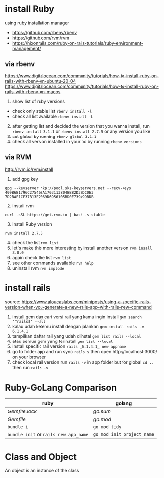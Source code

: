 # install Ruby 

using ruby installation manager
- https://github.com/rbenv/rbenv
- https://github.com/rvm/rvm
- https://hixonrails.com/ruby-on-rails-tutorials/ruby-environment-management/

## via rbenv

https://www.digitalocean.com/community/tutorials/how-to-install-ruby-on-rails-with-rbenv-on-ubuntu-20-04
https://www.digitalocean.com/community/tutorials/how-to-install-ruby-on-rails-with-rbenv-on-macos

1. show list of ruby versions

- check only stable list `rbenv install -l`
- check all list available `rbenv install -L`

2. after getting list and decided the version that you wanna install, run `rbenv install 3.1.1` or `rbenv install 2.7.5` or any version you like
3. set global by running `rbenv global 3.1.1`
4. check all version installed in your pc by running `rbenv versions`



## via RVM

http://rvm.io/rvm/install

1. add gpg key 

```
gpg --keyserver hkp://pool.sks-keyservers.net --recv-keys 409B6B1796C275462A1703113804BB82D39DC0E3 7D2BAF1CF37B13E2069D6956105BD0E739499BDB
```

2. install rvm

```
curl -sSL https://get.rvm.io | bash -s stable
```

3. install Ruby version

```
rvm install 2.7.5 
```

4. check the list `rvm list`
5. let's make this more interesting by install another version `rvm insall 3.0.0`
6. again check the list `rvm list`
7. see other commands available `rvm help`
8. uninstall rvm `rvm implode`

# install rails

source: https://www.aloucaslabs.com/miniposts/using-a-specific-rails-version-when-you-generate-a-new-rails-app-with-rails-new-command

1. install gem dan cari versi rail yang kamu ingin install `gem search '^rails$' --all`
2. kalau udah ketemu install dengan jalankan `gem install rails -v 6.1.4.1`
3. tampilkan daftar rail yang udah diinstal `gem list rails --local`
4. atau semua gem yang terinstall `gem list --local`
5. install specific rail version `rails _6.1.4.1_ new appname`
6. go to folder app and run sync `rails s` then open http://localhost:3000/ on your browser
7. check local rail version run `rails -v` in app folder but for global `cd ..` then run `rails -v`

# Ruby-GoLang Comparison

| ruby | golang |
|--------|-------|
| _Gemfile.lock_ | _go.sum_ |
| _Gemfile_ | _go.mod_ |
| `bundle i` | `go mod tidy` |
| `bundle init` or `rails new app_name` | `go mod init project_name` |

# Class and Object
An object is an instance of the class

